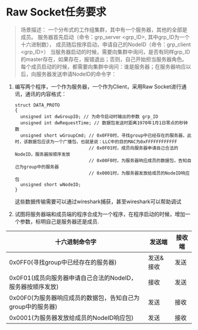 # Raw Socket任务要求

> 场景描述：
一个分布式的工作组集群，其中有一个服务器，其他的全部是成员。
服务器首先启动（命令：grp_server <grp_ID>, 其中grp_ID为一个十六进制数），
成员随后按序启动，申请自己的NodeID（命令：grp_client <grp_ID>）
当服务器启动的时候，需要向集群中询问，是否有同样grp_ID的master存在，如果存在，报错退出；否则，自己开始担当服务器角色。
每个成员启动的时候，都需要向集群中询问：谁是服务器；在服务器响应以后，向服务器发送申请NodeID的命令字：

1. 编写两个程序，一个作为服务器，一个作为Client，采用Raw Socket进行通讯，通讯的内容格式：
    ```
    struct DATA_PROTO
    {
      unsigned int dwGroupID; // 为命令启动时输出的参数 grp_ID
      unsigned int dwRequestTime; // 数据包发送时距离1970年1月1日零点的秒钟数
      unsigned short wGroupCmd; // 0x0FF0时，寻找group中已经存在的服务器，此时，该数据包应该为一个广播包，也就是说：LLC中的目的MAC为0xFFFFFFFFFFFF
                                // 0x0F01时，成员向服务器申请自己合法的NodeID，服务器按顺序发放
                                // 0x00F0时，为服务器响应成员的数据包，告知自己为group中的服务器
                                // 0x0001时，为服务器发放给成员的NodeID响应包
      unsigned short wNodeID;
    }
    ```
    这些数据传输需要可以通过wireshark捕获，甚至wireshark可以帮助调试
  
2. 试图将服务器端和成员端的程序合成为一个程序，在程序启动的时候，增加一个参数，标明自己是服务器还是成员.

十六进制命令字|发送端|接收端
--|--|--
0x0FF0(寻找group中已经存在的服务器)|发送&接收|发送
0x0F01(成员向服务器申请自己合法的NodeID，服务器按顺序发放)|接收|发送
0x00F0(为服务器响应成员的数据包，告知自己为group中的服务器)|发送|接收
0x0001(为服务器发放给成员的NodeID响应包)|发送|接收
